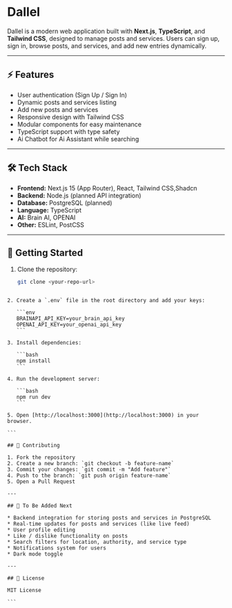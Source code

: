 # Dallel

Dallel is a modern web application built with **Next.js**, **TypeScript**, and **Tailwind CSS**, designed to manage posts and services. Users can sign up, sign in, browse posts, and services, and add new entries dynamically.  

---

## ⚡ Features

- User authentication (Sign Up / Sign In)
- Dynamic posts and services listing
- Add new posts and services
- Responsive design with Tailwind CSS
- Modular components for easy maintenance
- TypeScript support with type safety
- Ai Chatbot for Ai Assistant while searching

---

## 🛠 Tech Stack

- **Frontend:** Next.js 15 (App Router), React, Tailwind CSS,Shadcn  
- **Backend:** Node.js (planned API integration)  
- **Database:** PostgreSQL (planned)  
- **Language:** TypeScript  
- **AI:** Brain AI, OPENAI  
- **Other:** ESLint, PostCSS  

---

## 🚀 Getting Started

1. Clone the repository:
   ```bash
   git clone <your-repo-url>
````

2. Create a `.env` file in the root directory and add your keys:

   ```env
   BRAINAPI_API_KEY=your_brain_api_key
   OPENAI_API_KEY=your_openai_api_key
   ```

3. Install dependencies:

   ```bash
   npm install
   ```

4. Run the development server:

   ```bash
   npm run dev
   ```

5. Open [http://localhost:3000](http://localhost:3000) in your browser.

```

## 📄 Contributing

1. Fork the repository
2. Create a new branch: `git checkout -b feature-name`
3. Commit your changes: `git commit -m "Add feature"`
4. Push to the branch: `git push origin feature-name`
5. Open a Pull Request

---

## 📌 To Be Added Next

* Backend integration for storing posts and services in PostgreSQL
* Real-time updates for posts and services (like live feed)
* User profile editing
* Like / dislike functionality on posts
* Search filters for location, authority, and service type
* Notifications system for users
* Dark mode toggle

---

## 📜 License

MIT License

```
